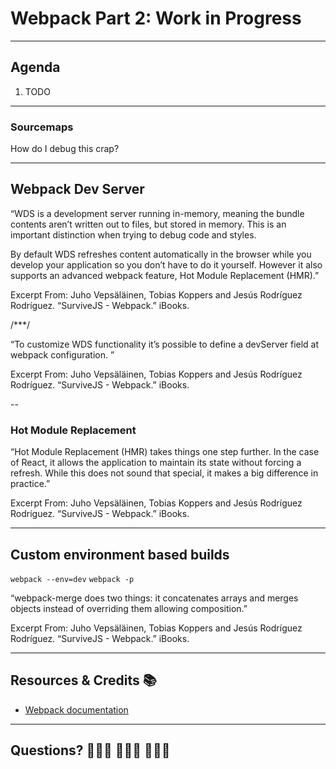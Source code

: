 # Webpack Part 2: Work in Progress

---

## Agenda

1. TODO

---

### Sourcemaps

How do I debug this crap?

---

## Webpack Dev Server

“WDS is a development server running in-memory, meaning the bundle contents aren’t written out to files, but stored in memory. This is an important distinction when trying to debug code and styles.

By default WDS refreshes content automatically in the browser while you develop your application so you don’t have to do it yourself. However it also supports an advanced webpack feature, Hot Module Replacement (HMR).”

Excerpt From: Juho Vepsäläinen, Tobias Koppers and Jesús Rodríguez Rodríguez. “SurviveJS - Webpack.” iBooks. 

/***/

“To customize WDS functionality it’s possible to define a devServer field at webpack configuration. ”

Excerpt From: Juho Vepsäläinen, Tobias Koppers and Jesús Rodríguez Rodríguez. “SurviveJS - Webpack.” iBooks. 

--

### Hot Module Replacement

“Hot Module Replacement (HMR) takes things one step further. In the case of React, it allows the application to maintain its state without forcing a refresh. While this does not sound that special, it makes a big difference in practice.”

Excerpt From: Juho Vepsäläinen, Tobias Koppers and Jesús Rodríguez Rodríguez. “SurviveJS - Webpack.” iBooks. 

---

## Custom environment based builds

`webpack --env=dev`
`webpack -p`

“webpack-merge does two things: it concatenates arrays and merges objects instead of overriding them allowing composition.”

Excerpt From: Juho Vepsäläinen, Tobias Koppers and Jesús Rodríguez Rodríguez. “SurviveJS - Webpack.” iBooks. 

---

## Resources & Credits 📚

* [Webpack documentation](https://webpack.js.org/)

---

## Questions? 🙋🏾‍♀️ 🙆🏻‍♂️ 🙋🏻‍♀️

